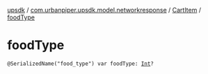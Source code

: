 [upsdk](../../index.md) / [com.urbanpiper.upsdk.model.networkresponse](../index.md) / [CartItem](index.md) / [foodType](./food-type.md)

# foodType

`@SerializedName("food_type") var foodType: `[`Int`](https://kotlinlang.org/api/latest/jvm/stdlib/kotlin/-int/index.html)`?`